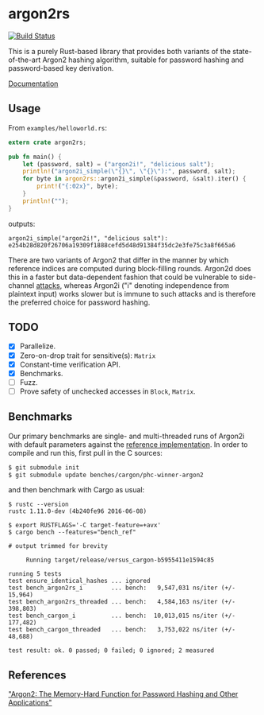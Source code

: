 argon2rs
========

[![Build
Status](https://travis-ci.org/bryant/argon2rs.svg?branch=master)](https://travis-ci.org/bryant/argon2rs)

This is a purely Rust-based library that provides both variants of the
state-of-the-art Argon2 hashing algorithm, suitable for password hashing and
password-based key derivation.

[Documentation](http://bryant.github.io/argon2rs/argon2rs/)

## Usage

From `examples/helloworld.rs`:

```rust
extern crate argon2rs;

pub fn main() {
    let (password, salt) = ("argon2i!", "delicious salt");
    println!("argon2i_simple(\"{}\", \"{}\"):", password, salt);
    for byte in argon2rs::argon2i_simple(&password, &salt).iter() {
        print!("{:02x}", byte);
    }
    println!("");
}
```

outputs:

```
argon2i_simple("argon2i!", "delicious salt"):
e254b28d820f26706a19309f1888cefd5d48d91384f35dc2e3fe75c3a8f665a6
```

There are two variants of Argon2 that differ in the manner by which reference
indices are computed during block-filling rounds. Argon2d does this in a faster
but data-dependent fashion that could be vulnerable to side-channel
[attacks][1], whereas Argon2i ("i" denoting independence from plaintext input)
works slower but is immune to such attacks and is therefore the preferred choice
for password hashing.

## TODO

- [x] Parallelize.
- [x] Zero-on-drop trait for sensitive(s): `Matrix`
- [x] Constant-time verification API.
- [x] Benchmarks.
- [ ] Fuzz.
- [ ] Prove safety of unchecked accesses in `Block`, `Matrix`.

## Benchmarks

Our primary benchmarks are single- and multi-threaded runs of Argon2i with
default parameters against the [reference implementation][2]. In order to
compile and run this, first pull in the C sources:

```bash
$ git submodule init
$ git submodule update benches/cargon/phc-winner-argon2
```

and then benchmark with Cargo as usual:

```
$ rustc --version
rustc 1.11.0-dev (4b240fe96 2016-06-08)

$ export RUSTFLAGS='-C target-feature=+avx'
$ cargo bench --features="bench_ref"

# output trimmed for brevity

     Running target/release/versus_cargon-b5955411e1594c85

running 5 tests
test ensure_identical_hashes ... ignored
test bench_argon2rs_i        ... bench:   9,547,031 ns/iter (+/- 15,964)
test bench_argon2rs_threaded ... bench:   4,584,163 ns/iter (+/- 398,803)
test bench_cargon_i          ... bench:  10,013,015 ns/iter (+/- 177,482)
test bench_cargon_threaded   ... bench:   3,753,022 ns/iter (+/- 48,688)

test result: ok. 0 passed; 0 failed; 0 ignored; 2 measured
```

## References

["Argon2: The Memory-Hard Function for Password Hashing and Other
Applications"][1]

[1]: https://github.com/P-H-C/phc-winner-argon2/raw/master/argon2-specs.pdf
[2]: https://github.com/p-h-c/phc-winner-argon2
